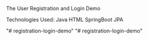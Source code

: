The User Registration and Login Demo

Technologies Used:
Java
HTML
SpringBoot
JPA

"# registration-login-demo" 
"# registration-login-demo" 
